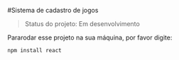 #Sistema de cadastro de jogos

> Status do projeto: Em desenvolvimento

Pararodar esse projeto na sua máquina, por favor digite:

```
npm install react

```
